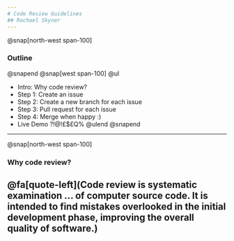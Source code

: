 ```yaml
---
# Code Review Guidelines
## Rachael Skyner
---
```

@snap[north-west span-100]
### Outline
@snapend
@snap[west span-100]
@ul
- Intro: Why code review?
- Step 1: Create an issue
- Step 2: Create a new branch for each issue
- Step 3: Pull request for each issue
- Step 4: Merge when happy :)
- Live Demo ?!@!£$£Q%
@ulend
@snapend
---
@snap[north-west span-100]
### Why code review?
@fa[quote-left](Code review is systematic examination ... of computer source code. It is intended to find mistakes overlooked in the initial development phase, improving the overall quality of software.)
---
